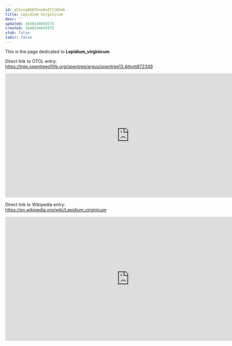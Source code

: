 ```yaml
---
id: g51vsq086fhnx6n27jl6hmh
title: Lepidium Virginicum
desc: ''
updated: 1648144045575
created: 1648144045575
stub: false
isDir: false
---
```

This is the page dedicated to **Lepidium_virginicum**


Direct link to OTOL entry: https://tree.opentreeoflife.org/opentree/argus/opentree13.4@ott872349



<html>
    <body>
    <iframe src="https://tree.opentreeoflife.org/opentree/argus/opentree13.4@ott872349"
    width="800" height="400" frameborder="0" allowfullscreen> </iframe>
    </body>
</html>
    


Direct link to Wikipedia entry: https://en.wikipedia.org/wiki/Lepidium_virginicum



<html>
    <body>
    <iframe src="https://en.wikipedia.org/wiki/Lepidium_virginicum"
    width="800" height="400" frameborder="0" allowfullscreen> </iframe>
    </body>
</html>
    
